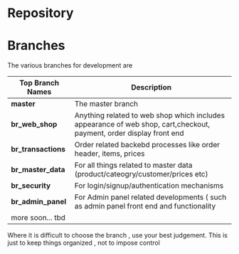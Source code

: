 # Repository

# Branches
The various branches for development are  

| Top Branch Names    | Description                                                                                                         |
|---------------------|---------------------------------------------------------------------------------------------------------------------|
| **master**          | The master branch                                                                                                   |
| **br_web_shop**     | Anything related to web shop which includes appearance of web shop, cart,checkout, payment, order display front end |
| **br_transactions** | Order related backebd processes like order header, items, prices                                                    |
| **br_master_data**  | For all things related to master data (product/cateogry/customer/prices etc)                                        |
| **br_security**     | For login/signup/authentication mechanisms                                                                          |
| **br_admin_panel**      | For Admin panel related developments ( such as admin panel front end and functionality                              |
| more soon... tbd    |                                                                                                                     |

Where it is difficult to choose the branch , use your best judgement. This is just to keep things organized , not to impose control
